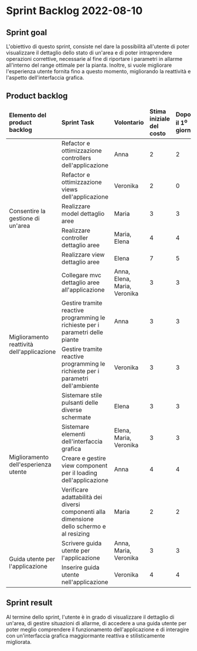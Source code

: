 # Sprint Backlog 2022-08-10
## Sprint goal
L'obiettivo di questo sprint, consiste nel dare la possibilità all'utente di poter visualizzare il dettaglio dello stato di un'area e di poter intraprendere operazioni correttive, necessarie al fine di riportare i parametri in allarme all'interno del range ottimale per la pianta. Inoltre, si vuole migliorare l'esperienza utente fornita fino a questo momento, migliorando la reattività e l'aspetto dell'interfaccia grafica.

## Product backlog

<table>
    <thead>
        <td><b>Elemento del product backlog</b></td>
        <td><b>Sprint Task</b></td>
        <td><b>Volontario</b></td>
        <td><b>Stima iniziale del costo</b></td>
        <td><b>Dopo il 1<sup>o</sup> giorno</b></td>
        <td><b>Dopo il 2<sup>o</sup> giorno</b></td>
        <td><b>Dopo il 3<sup>o</sup> giorno</b></td>
        <td><b>Dopo il 4<sup>o</sup> giorno</b></td>
        <td><b>Dopo il 5<sup>o</sup> giorno</b></td>
        <td><b>Dopo il 6<sup>o</sup> giorno</b></td>
        <td><b>Dopo il 7<sup>o</sup> giorno</b></td>
    </thead>
    <tbody>
        <tr>
            <td rowspan="6">Consentire la gestione di un'area</td>
            <td>Refactor e ottimizzazione controllers dell'applicazione</td>
            <td>Anna</td>
            <td>2</td>
            <td>2</td>
            <td>0</td>
            <td>0</td>
            <td>0</td>
            <td>0</td>
            <td>0</td>
            <td>0</td>
        </tr>
        <tr>
            <td>Refactor e ottimizzazione views dell'applicazione</td>
            <td>Veronika</td>
            <td>2</td>
            <td>0</td>
            <td>0</td>
            <td>0</td>
            <td>0</td>
            <td>0</td>
            <td>0</td>
            <td>0</td>
        </tr>
        <tr>
            <td>Realizzare model dettaglio aree</td>
            <td>Maria</td>
            <td>3</td>
            <td>3</td>
            <td>3</td>
            <td>0</td>
            <td>0</td>
            <td>0</td>
            <td>0</td>
            <td>0</td>
        </tr>
        <tr>
            <td>Realizzare controller dettaglio aree</td>
            <td>Maria, Elena</td>
            <td>4</td>
            <td>4</td>
            <td>3</td>
            <td>3</td>
            <td>3</td>
            <td>3</td>
            <td>0</td>
            <td>0</td>
        </tr>
        <tr>
            <td>Realizzare view dettaglio aree</td>
            <td>Elena</td>
            <td>7</td>
            <td>5</td>
            <td>5</td>
            <td>4</td>
            <td>4</td>
            <td>3</td>
            <td>3</td>
            <td>2</td>
        </tr>
        <tr>
            <td>Collegare mvc dettaglio aree all'applicazione</td>
            <td>Anna, Elena, Maria, Veronika</td>
            <td>3</td>
            <td>3</td>
            <td>3</td>
            <td>3</td>
            <td>3</td>
            <td>3</td>
            <td>3</td>
            <td>0</td>
        </tr>
        <tr>
            <td rowspan="2">Miglioramento reattività dell'applicazione</td>
            <td>Gestire tramite reactive programming le richieste per i parametri delle piante</td>
            <td>Anna</td>
            <td>3</td>
            <td>3</td>
            <td>3</td>
            <td>0</td>
            <td>0</td>
            <td>0</td>
            <td>0</td>
            <td>0</td>
        </tr>
        <tr>
            <td>Gestire tramite reactive programming le richieste per i parametri dell'ambiente</td>
            <td>Veronika</td>
            <td>3</td>
            <td>3</td>
            <td>3</td>
            <td>3</td>
            <td>2</td>
            <td>0</td>
            <td>0</td>
            <td>0</td>
        </tr>
        <tr>
            <td rowspan="4">Miglioramento dell'esperienza utente</td>
            <td>Sistemare stile pulsanti delle diverse schermate</td>
            <td>Elena</td>
            <td>3</td>
            <td>3</td>
            <td>3</td>
            <td>3</td>
            <td>2</td>
            <td>1</td>
            <td>1</td>
            <td>1</td>
        </tr>
        <tr>
            <td>Sistemare elementi dell'interfaccia grafica</td>
            <td>Elena, Maria, Veronika</td>
            <td>3</td>
            <td>3</td>
            <td>3</td>
            <td>2</td>
            <td>1</td>
            <td>1</td>
            <td>0</td>
            <td>0</td>
        </tr>
        <tr>
            <td>Creare e gestire view component per il loading dell'applicazione</td>
            <td>Anna</td>
            <td>4</td>
            <td>4</td>
            <td>4</td>
            <td>4</td>
            <td>4</td>
            <td>0</td>
            <td>0</td>
            <td>0</td>
        </tr>
        <tr>
            <td>Verificare adattabilità dei diversi componenti alla dimensione dello schermo e al resizing</td>
            <td>Maria</td>
            <td>2</td>
            <td>2</td>
            <td>2</td>
            <td>0</td>
            <td>0</td>
            <td>0</td>
            <td>0</td>
            <td>0</td>
        </tr>
        <tr>
            <td rowspan="2">Guida utente per l'applicazione</td>
            <td>Scrivere guida utente per l'applicazione</td>
            <td>Anna, Maria, Veronika</td>
            <td>3</td>
            <td>3</td>
            <td>3</td>
            <td>3</td>
            <td>3</td>
            <td>1</td>
            <td>1</td>
            <td>0</td>
        </tr>
        <tr>
            <td>Inserire guida utente nell'applicazione</td>
            <td>Veronika</td>
            <td>4</td>
            <td>4</td>
            <td>4</td>
            <td>0</td>
            <td>0</td>
            <td>0</td>
            <td>0</td>
            <td>0</td>
        </tr>
    </tbody>
</table>

## Sprint result
Al termine dello sprint, l'utente è in grado di visualizzare il dettaglio di un'area, di gestire situazioni di allarme, di accedere a una guida utente per poter meglio comprendere il funzionamento dell'applicazione e di interagire con un'interfaccia grafica maggiormante reattiva e stilisticamente migliorata.